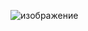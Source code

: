 ![изображение](https://user-images.githubusercontent.com/70436486/204652681-386cb2da-ba95-40ec-b556-3374eed29825.png)
